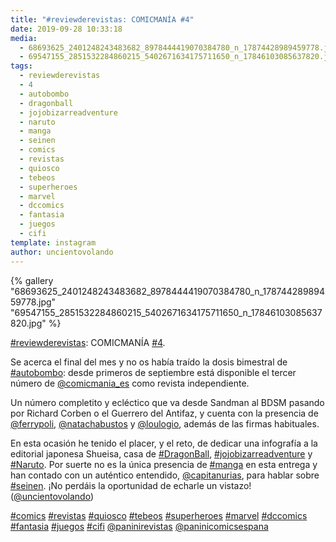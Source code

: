 ```yaml
---
title: "#reviewderevistas: COMICMANÍA #4"
date: 2019-09-28 10:33:18
media: 
  - 68693625_2401248243483682_8978444419070384780_n_17874428989459778.jpg
  - 69547155_2851532284860215_5402671634175711650_n_17846103085637820.jpg
tags: 
  - reviewderevistas
  - 4
  - autobombo
  - dragonball
  - jojobizarreadventure
  - naruto
  - manga
  - seinen
  - comics
  - revistas
  - quiosco
  - tebeos
  - superheroes
  - marvel
  - dccomics
  - fantasia
  - juegos
  - cifi
template: instagram
author: uncientovolando
---
```


{% gallery "68693625_2401248243483682_8978444419070384780_n_17874428989459778.jpg" "69547155_2851532284860215_5402671634175711650_n_17846103085637820.jpg" %}

[#reviewderevistas](/etiquetas/reviewderevistas): COMICMANÍA [#4](/etiquetas/4).

Se acerca el final del mes y no os había traído la dosis bimestral de [#autobombo](/etiquetas/autobombo): desde primeros de septiembre está disponible el tercer número de [@comicmania_es](https://instagram.com/comicmania_es) como revista independiente.

Un número completito y ecléctico que va desde Sandman al BDSM pasando por Richard Corben o el Guerrero del Antifaz, y cuenta con la presencia de [@ferrypoli](https://instagram.com/ferrypoli), [@natachabustos](https://instagram.com/natachabustos) y [@loulogio](https://instagram.com/loulogio), además de las firmas habituales.

En esta ocasión he tenido el placer, y el reto, de dedicar una infografía a la editorial japonesa Shueisa, casa de [#DragonBall](/etiquetas/dragonball), [#jojobizarreadventure](/etiquetas/jojobizarreadventure) y [#Naruto](/etiquetas/naruto). Por suerte no es la única presencia de [#manga](/etiquetas/manga) en esta entrega y han contado con un auténtico entendido, [@capitanurias](https://instagram.com/capitanurias), para hablar sobre [#seinen](/etiquetas/seinen). ¡No perdáis la oportunidad de echarle un vistazo! ([@uncientovolando](https://instagram.com/uncientovolando))

[#comics](/etiquetas/comics) [#revistas](/etiquetas/revistas) [#quiosco](/etiquetas/quiosco) [#tebeos](/etiquetas/tebeos) [#superheroes](/etiquetas/superheroes) [#marvel](/etiquetas/marvel) [#dccomics](/etiquetas/dccomics) [#fantasia](/etiquetas/fantasia) [#juegos](/etiquetas/juegos) [#cifi](/etiquetas/cifi) [@paninirevistas](https://instagram.com/paninirevistas) [@paninicomicsespana](https://instagram.com/paninicomicsespana)
